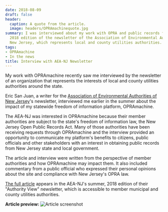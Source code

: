 ```yaml
---
date: 2018-08-09
draft: false
header:
  caption: A quote from the article.
  image: headers/OPRAmachinequote.jpg
summary: I was interviewed about my work with OPRA and public records for the August,
  2018 edition of the newsletter of the Association of Environmental Authorities of
  New Jersey, which represents local and county utilities authorities.
tags:
- OPRAmachine
- In the news
title: Interview with AEA-NJ Newsletter
---
```

My work with OPRAmachine recently saw me interviewed by the newsletter of an organization that represents the interests of local and county utilities authorities around the state.

Eric San Juan, a writer for the [Association of Environmental Authorities of New Jersey](https://www.aeanj.org/)'s newsletter, interviewed me earlier in the summer about the impact of my statewide freedom of information platform, OPRAmachine.

The AEA-NJ was interested in OPRAmachine because their member authorities are subject to the state's freedom of information law, the New Jersey Open Public Records Act. Many of those authorities have been receiving requests through OPRAmachine and the interview provided an opportunity to communicate my platform's benefits to citizens, public officials and other stakeholders with an interest in obtaining public records from New Jersey state and local government.

The article and interview were written from the perspective of member authorities and how OPRAmachine may impact them. It also included commentary from a public official who expressed their personal opinions about the site and compliance with New Jersey's OPRA law.

[The full article](https://aeanj.org/wp-content/uploads/AEA-Authority-View-Summer-2018.pdf) appears in the AEA-NJ's summer, 2018 edition of their "Authority View" newsletter, which is accessible to member municipal and county utilities authorities.

**Article preview:**
![Article screenshot](/img/aeanjarticle.JPG)

